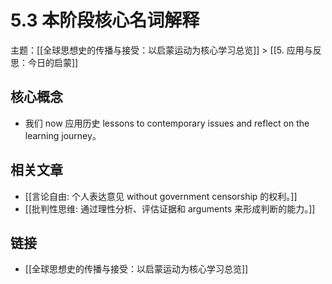# 5.3 本阶段核心名词解释

主题：[[全球思想史的传播与接受：以启蒙运动为核心学习总览]] > [[5. 应用与反思：今日的启蒙]]

## 核心概念

- 我们 now 应用历史 lessons to contemporary issues and reflect on the learning journey。

## 相关文章

- [[言论自由: 个人表达意见 without government censorship 的权利。]]
- [[批判性思维: 通过理性分析、评估证据和 arguments 来形成判断的能力。]]

## 链接

- [[全球思想史的传播与接受：以启蒙运动为核心学习总览]]
